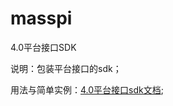 # masspi

4.0平台接口SDK

说明：包装平台接口的sdk；

用法与简单实例：[4.0平台接口sdk文档](https://github.com/LGC119/masapi/wiki);

